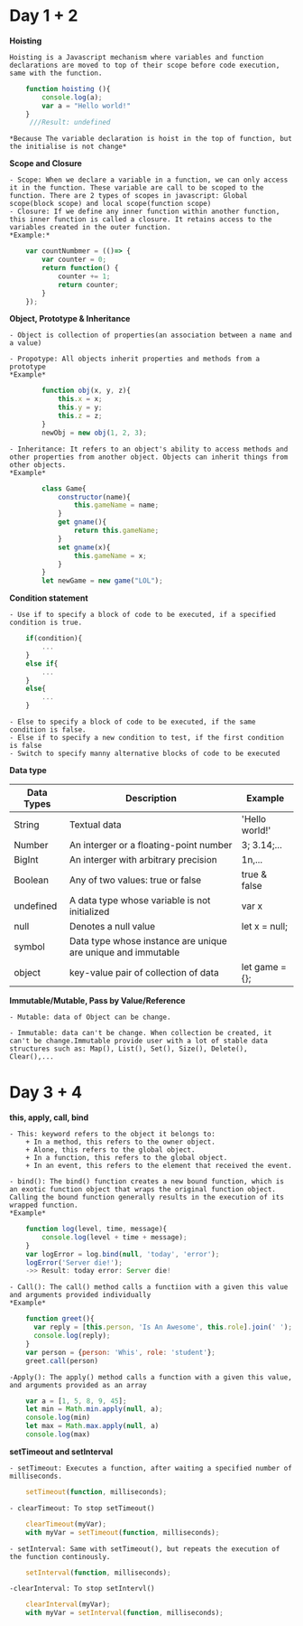 # Day 1 + 2

**Hoisting**

	Hoisting is a Javascript mechanism where variables and function declarations are moved to top of their scope before code execution, same with the function.
```js
	function hoisting (){
		console.log(a);
	 	var a = "Hello world!"
	}
	 ///Result: undefined
```
	*Because The variable declaration is hoist in the top of function, but the initialise is not change*

**Scope and Closure**

	- Scope: When we declare a variable in a function, we can only access it in the function. These variable are call to be scoped to the function. There are 2 types of scopes in javascript: Global scope(block scope) and local scope(function scope)
	- Closure: If we define any inner function within another function, this inner function is called a closure. It retains access to the variables created in the outer function.
	*Example:*
```js
	var countNumbmer = (()=> {
		var counter = 0;
		return function() {
			counter += 1;
			return counter;
		}
	});
```

**Object, Prototype & Inheritance**

	- Object is collection of properties(an association between a name and a value)

	- Propotype: All objects inherit properties and methods from a prototype
	*Example*
```js
		function obj(x, y, z){
			this.x = x;
			this.y = y;
			this.z = z;
		}
		newObj = new obj(1, 2, 3);
```

	- Inheritance: It refers to an object's ability to access methods and other properties from another object. Objects can inherit things from other objects.
	*Example*
```js
		class Game{
			constructor(name){
				this.gameName = name;
			}
			get gname(){
				return this.gameName;
			}
			set gname(x){
				this.gameName = x;
			}
		}
		let newGame = new game("LOL");
```

**Condition statement**

	- Use if to specify a block of code to be executed, if a specified condition is true.
```js
	if(condition){
		...
	}
	else if{
		...
	}
	else{
		...
	}
```
	- Else to specify a block of code to be executed, if the same condition is false.
	- Else if to specify a new condition to test, if the first condition is false
	- Switch to specify manny alternative blocks of code to be executed

**Data type**

|   Data Types   |   Description                          		|   Example    |
|----------------|----------------------------------------		|--------------|
|String	         |Textual data                            		|'Hello world!'|
|Number          |An interger or a floating-point number  		|3; 3.14;...   |
|BigInt          |An interger with arbitrary precision    		|1n,...        |
|Boolean         |Any of two values: true or false        		| true & false |
|undefined       |A data type whose variable is not initialized | var x        |
|null 			 |Denotes a null value 							| let x = null;|
|symbol			 |Data type whose instance are unique are unique and immutable|
|object 		 | key-value pair of collection of data         |let game = {};|


**Immutable/Mutable, Pass by Value/Reference**

	- Mutable: data of Object can be change.

	- Immutable: data can't be change. When collection be created, it can't be change.Immutable provide user with a lot of stable data structures such as: Map(), List(), Set(), Size(), Delete(), Clear(),...



# Day 3 + 4

**this, apply, call, bind**

	- This: keyword refers to the object it belongs to:
		+ In a method, this refers to the owner object.
		+ Alone, this refers to the global object.
		+ In a function, this refers to the global object.
		+ In an event, this refers to the element that received the event.

	- bind(): The bind() function creates a new bound function, which is an exotic function object that wraps the original function object. Calling the bound function generally results in the execution of its wrapped function.
	*Example*

```js
	function log(level, time, message){
		console.log(level + time + message);
	}
	var logError = log.bind(null, 'today', 'error');
	logError('Server die!');
	->> Result: today error: Server die!
```

	- Call(): The call() method calls a functiion with a given this value and arguments provided individually
	*Example*

```js
	function greet(){
	  var reply = [this.person, 'Is An Awesome', this.role].join(' ');
	  console.log(reply);
	}
	var person = {person: 'Whis', role: 'student'};
	greet.call(person)
```

	-Apply(): The apply() method calls a function with a given this value, and arguments provided as an array

```js
	var a = [1, 5, 8, 9, 45];
	let min = Math.min.apply(null, a);
	console.log(min)
	let max = Math.max.apply(null, a)
	console.log(max)
```

**setTimeout and setInterval**

	- setTimeout: Executes a function, after waiting a specified number of milliseconds.
```js
	setTimeout(function, milliseconds);
```

	- clearTimeout: To stop setTimeout()
```js
	clearTimeout(myVar);
	with myVar = setTimeout(function, milliseconds);
```

	- setInterval: Same with setTimeout(), but repeats the execution of the function continously.
```js
	setInterval(function, milliseconds);
```

	-clearInterval: To stop setIntervl()
```js
	clearInterval(myVar);
	with myVar = setInterval(function, milliseconds);
```

